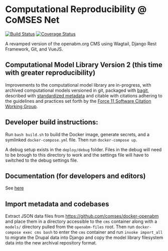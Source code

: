 # Computational Reproducibility @ CoMSES Net
[![Build Status](https://travis-ci.org/comses/comses.net.svg?branch=master)](https://travis-ci.org/comses/comses.net)
[![Coverage Status](https://coveralls.io/repos/github/comses/comses.net/badge.svg?branch=master)](https://coveralls.io/github/comses/comses.net?branch=master)

A revamped version of the openabm.org CMS using Wagtail, Django Rest Framework, Git, and VueJS.

## Computational Model Library Version 2 (this time with greater reproducibility)
Improvements to the computational model library are in-progress, with archived computational models versioned in git, packaged with [bagit](https://github.com/LibraryOfCongress/bagit-python), described with [standardized metadata](https://github.com/codemeta/codemeta) and citable with citations adhering to the guidelines and practices set forth by the [Force 11 Software Citation Working Group](https://www.force11.org/group/software-citation-working-group). 

Developer build instructions:
-------------
Run `bash build.sh` to build the Docker image, generate secrets, and a symlinked `docker-compose.yml` file. Then run `docker-compose up`. 

A debug setup exists in the `deploy/debug` folder. Files in the debug will need to be brough to this directory to work and the settings file will have to switched to the debug settings file.

## Documentation (for developers and editors)

See [here](http://comsesnet.readthedocs.io/en/latest/)



## Import metadata and codebases
Extract JSON data files from https://github.com/comses/docker-openabm and place them in a directory accessible to the `cms` container along with a `models/` directory pulled from the `openabm-files` root. Then run `docker-compose exec cms bash` to enter the `cms` container and run `invoke import_all` to migrate the Drupal data into Django and copy the model library filesystem data into the new archival repository format.
